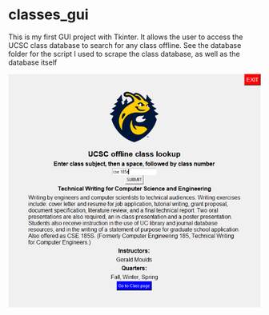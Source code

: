 # classes_gui
This is my first GUI project with Tkinter. It allows the user to access the UCSC class database to search for any class offline.
See the database folder for the script I used to scrape the class database, as well as the database itself

![alt text](https://github.com/sappler/classes_gui/blob/main/images/example.png?raw=true)

